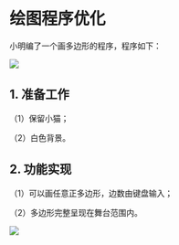 ﻿# 绘图程序优化

小明编了一个画多边形的程序，程序如下：

![](https://img-blog.csdnimg.cn/036ec033d51143099b96c51aedaee5d4.png)


## 1. 准备工作

（1）保留小猫；

（2）白色背景。


## 2. 功能实现

（1）可以画任意正多边形，边数由键盘输入；

（2）多边形完整呈现在舞台范围内。

![](https://img-blog.csdnimg.cn/2468ef3a58a44a7591ec9b4dc67614f0.gif)